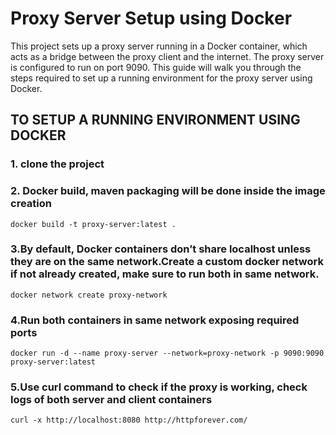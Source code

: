 # Proxy Server Setup using Docker

This project sets up a proxy server running in a Docker container, which acts as a bridge between the proxy client and the internet. The proxy server is configured to run on port 9090. This guide will walk you through the steps required to set up a running environment for the proxy server using Docker.

TO SETUP A RUNNING ENVIRONMENT USING DOCKER
------------------------------
### 1. clone the project
### 2. Docker build, maven packaging will be done inside the image creation

`docker build -t proxy-server:latest .`

### 3.By default, Docker containers don’t share localhost unless they are on the same network.Create a custom docker network if not already created, make sure to run both in same network.

  `docker network create proxy-network`
  
### 4.Run both containers in same network exposing required ports

  `docker run -d --name proxy-server --network=proxy-network -p 9090:9090 proxy-server:latest`
  
### 5.Use curl command to check if the proxy is working, check logs of both server and client containers

  `curl -x http://localhost:8080 http://httpforever.com/`
